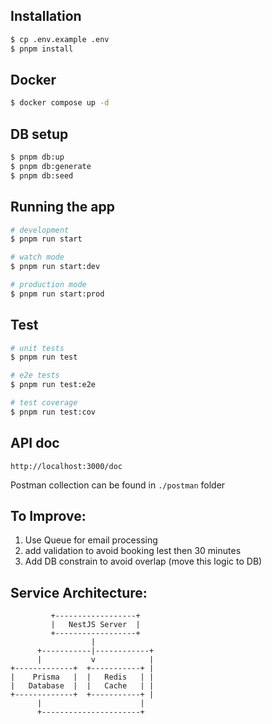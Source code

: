 ## Installation

```bash
$ cp .env.example .env
$ pnpm install
```
## Docker
```bash
$ docker compose up -d
```

## DB setup
```bash
$ pnpm db:up
$ pnpm db:generate
$ pnpm db:seed
```

## Running the app

```bash
# development
$ pnpm run start

# watch mode
$ pnpm run start:dev

# production mode
$ pnpm run start:prod
```

## Test

```bash
# unit tests
$ pnpm run test

# e2e tests
$ pnpm run test:e2e

# test coverage
$ pnpm run test:cov
```

## API doc
```
http://localhost:3000/doc
```
Postman collection can be found in `./postman` folder


## To Improve: 
1. Use Queue for email processing
2. add validation to avoid booking lest then 30 minutes
3. Add DB constrain to avoid overlap (move this logic to DB)

## Service Architecture:
             +------------------+
             |   NestJS Server  |
             +------------------+
                      |
          +-----------|------------+
          |           v            |
    +-------------+  +-----------+ |
    |    Prisma   |  |   Redis   | |
    |   Database  |  |   Cache   | |
    +-------------+  +-----------+ |
          |                      |
          +----------------------+



